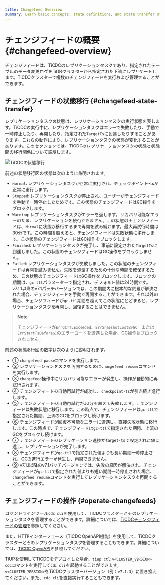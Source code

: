 ```yaml
---
title: Changefeed Overview
summary: Learn basic concepts, state definitions, and state transfer of changefeeds.
---
```


# チェンジフィードの概要 {#changefeed-overview}

チェンジフィードは、TiCDCのレプリケーションタスクであり、指定されたテーブルのデータ変更ログをTiDBクラスターから指定された下流にレプリケートします。TiCDCクラスターで複数のチェンジフィードを実行および管理することができます。

## チェンジフィードの状態移行 {#changefeed-state-transfer}

レプリケーションタスクの状態は、レプリケーションタスクの実行状態を表します。TiCDCの実行中に、レプリケーションタスクはエラーで失敗したり、手動で一時停止したり、再開したり、指定された`TargetTs`に到達したりすることがあります。これらの動作により、レプリケーションタスクの状態が変化することがあります。このセクションでは、TiCDCのレプリケーションタスクの状態と状態間の移行関係について説明します。

![TiCDCの状態移行](/media/ticdc/ticdc-changefeed-state-transfer.png)

前述の状態移行図の状態は次のように説明されます。

- `Normal`: レプリケーションタスクが正常に実行され、チェックポイント-tsが正常に進行します。
- `Stopped`: レプリケーションタスクが停止され、ユーザーがチェンジフィードを手動で一時停止したためです。この状態のチェンジフィードはGC操作をブロックします。
- `Warning`: レプリケーションタスクがエラーを返します。リカバリ可能なエラーのため、レプリケーションを続行できません。この状態のチェンジフィードは、`Normal`に状態が移行するまで再開を試み続けます。最大再試行時間は30分です。この時間を超えると、チェンジフィードは失敗状態に移行します。この状態のチェンジフィードはGC操作をブロックします。
- `Finished`: レプリケーションタスクが完了し、事前に設定された`TargetTs`に到達しました。この状態のチェンジフィードはGC操作をブロックしません。
- `Failed`: レプリケーションタスクが失敗しました。この状態のチェンジフィードは再開を試みません。失敗を処理するための十分な時間を確保するため、この状態のチェンジフィードはGC操作をブロックします。ブロックの期間は、`gc-ttl`パラメーターで指定され、デフォルト値は24時間です。v7.1.1以降のv7.1パッチバージョンでは、この期間内に根本的な問題が解決された場合、チェンジフィードを手動で再開することができます。それ以外の場合、チェンジフィードが`gc-ttl`期間を超えてこの状態にとどまると、レプリケーションタスクを再開し、回復することはできません。

> **Note:**
>
> チェンジフィードが`ErrGCTTLExceeded`、`ErrSnapshotLostByGC`、または`ErrStartTsBeforeGC`のエラーコードを遭遇した場合、GC操作はブロックされません。

前述の状態移行図の数字は次のように説明されます。

- ① `changefeed pause`コマンドを実行します。
- ② レプリケーションタスクを再開するために`changefeed resume`コマンドを実行します。
- ③ `changefeed`操作中にリカバリ可能なエラーが発生し、操作が自動的に再試行されます。
- ④ チェンジフィードの自動再試行が成功し、`checkpoint-ts`が引き続き進行します。
- ⑤ チェンジフィードの自動再試行が30分を超えて失敗します。チェンジフィードは失敗状態に移行します。この時点で、チェンジフィードは`gc-ttl`で指定された期間、上流のGCをブロックし続けます。
- ⑥ チェンジフィードが回復不可能なエラーに遭遇し、直接失敗状態に移行します。この時点で、チェンジフィードは`gc-ttl`で指定された期間、上流のGCをブロックし続けます。
- ⑦ チェンジフィードのレプリケーション進捗が`target-ts`で設定された値に達し、レプリケーションが完了します。
- ⑧ チェンジフィードが`gc-ttl`で指定された値よりも長い期間一時停止され、GCの進行エラーが発生し、再開できません。
- ⑨ v7.1.1以降のv7.1パッチバージョンでは、失敗の原因が解決され、チェンジフィードが`gc-ttl`で指定された値よりも短い期間一時停止された場合、`changefeed resume`コマンドを実行してレプリケーションタスクを再開することができます。

## チェンジフィードの操作 {#operate-changefeeds}

コマンドラインツール`cdc cli`を使用して、TiCDCクラスターとそのレプリケーションタスクを管理することができます。詳細については、[TiCDCチェンジフィードの管理](/ticdc/ticdc-manage-changefeed.md)を参照してください。

また、HTTPインターフェース（TiCDC OpenAPI機能）を使用して、TiCDCクラスターとそのレプリケーションタスクを管理することもできます。詳細については、[TiCDC OpenAPI](/ticdc/ticdc-open-api.md)を参照してください。

TiUPを使用してTiCDCをデプロイした場合、`tiup ctl:v<CLUSTER_VERSION> cdc`コマンドを実行して`cdc cli`を起動することができます。`v<CLUSTER_VERSION>`をTiCDCクラスターバージョン（例：`v7.1.3`）に置き換えてください。また、`cdc cli`を直接実行することもできます。
